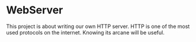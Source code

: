 # WebServer
This project is about writing our own HTTP server.  HTTP is one of the most used protocols on the internet. Knowing its arcane will be useful.
